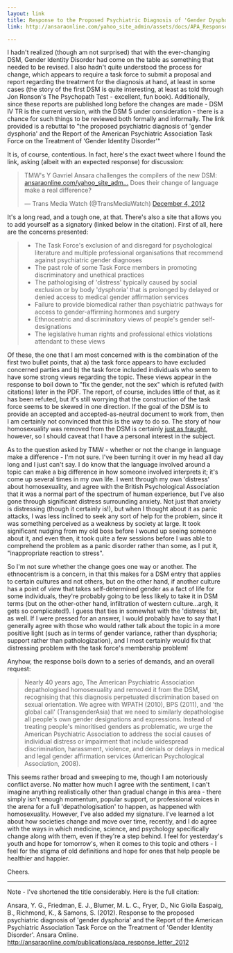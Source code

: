 ```yaml
---
layout: link
title: Response to the Proposed Psychiatric Diagnosis of 'Gender Dysphoria'
link: http://ansaraonline.com/yahoo_site_admin/assets/docs/APA_Response_Letter_2012_Updated_version_10th_September_Ansara_Friedman_Blumer_Fryer_Nic_Giolla_Easpaig_Richmond_Samons.253222842.pdf

---
```


I hadn't realized (though am not surprised) that with the ever-changing DSM, Gender Identity Disorder had come on the table as something that needed to be revised.  I also hadn't quite understood the process for change, which appears to require a task force to submit a proposal and report regarding the treatment for the diagnosis at hand, at least in some cases (the story of the first DSM is quite interesting, at least as told through Jon Ronson's The Psychopath Test - excellent, fun book).  Additionally, since these reports are published long before the changes are made - DSM IV TR is the current version, with the DSM 5 under consideration - there is a chance for such things to be reviewed both formally and informally.  The link provided is a rebuttal to "the proposed psychiatric diagnosis of 'gender dysphoria' and the Report of the American Psychiatric Association Task Force on the Treatment of 'Gender Identity Disorder'"

It is, of course, contentious.  In fact, here's the exact tweet where I found the link, asking (albeit with an expected response) for discussion:

> TMW's Y Gavriel Ansara challenges the compilers of the new DSM: [ansaraonline.com/yahoo_site_adm...](http://t.co/qbLFamiz) Does their change of language make a real difference?
>
> — Trans Media Watch (@TransMediaWatch) [December 4, 2012](https://twitter.com/TransMediaWatch/status/275961457169006592)

It's a long read, and a tough one, at that.  There's also a site that allows you to add yourself as a signatory (linked below in the citation).  First of all, here are the concerns presented:

> * The Task Force's exclusion of and disregard for psychological literature and multiple professional organisations that recommend against psychiatric gender diagnoses
> * The past role of some Task Force members in promoting discriminatory and unethical practices
> * The pathologising of 'distress' typically caused by social exclusion or by body 'dysphoria' that is prolonged by delayed or denied access to medical gender affirmation services
> * Failure to provide biomedical rather than psychiatric pathways for access to gender-affirming hormones and surgery
> * Ethnocentric and discriminatory views of people's gender self-designations
> * The legislative human rights and professional ethics violations attendant to these views

Of these, the one that I am most concerned with is the combination of the first two bullet points, that a) the task force appears to have excluded concerned parties and b) the task force included individuals who seem to have some strong views regarding the topic.  These views appear in the response to boil down to "fix the gender, not the sex" which is refuted (with citations) later in the PDF.  The report, of course, includes little of that, as it has been refuted, but it's still worrying that the construction of the task force seems to be skewed in one direction.  If the goal of the DSM is to provide an accepted and accepted-as-neutral document to work from, then I am certainly not convinced that this is the way to do so.  The story of how homosexuality was removed from the DSM is certainly [just as fraught](http://www.thisamericanlife.org/radio-archives/episode/204/81-words), however, so I should caveat that I have a personal interest in the subject.

As to the question asked by TMW - whether or not the change in language make a difference - I'm not sure.  I've been turning it over in my head all day long and I just can't say.  I do know that the language involved around a topic can make a big difference in how someone involved interprets it; it's come up several times in my own life.  I went through my own 'distress' about homosexuality, and agree with the British Psychological Association that it was a normal part of the spectrum of human experience, but I've also gone through significant distress surrounding anxiety.  Not just that anxiety is distressing (though it certainly is!), but when I thought about it as panic attacks, I was less inclined to seek any sort of help for the problem, since it was something perceived as a weakness by society at large.  It took significant nudging from my old boss before I wound up seeing someone about it, and even then, it took quite a few sessions before I was able to comprehend the problem as a panic disorder rather than some, as I put it, "inappropriate reaction to stress".

So I'm not sure whether the change goes one way or another.  The ethnocentrism is a concern, in that this makes for a DSM entry that applies to certain cultures and not others, but on the other hand, if another culture has a point of view that takes self-determined gender as a fact of life for some individuals, they're probably going to be less likely to take it in DSM terms (but on the other-other hand, infiltration of western culture...argh, it gets so complicated!).  I guess that ties in somewhat with the 'distress' bit, as well.  If I were pressed for an answer, I would probably have to say that I generally agree with those who would rather talk about the topic in a more positive light (such as in terms of gender variance, rather than dysphoria; support rather than pathologization), and I most certainly would fix that distressing problem with the task force's membership problem!

Anyhow, the response boils down to a series of demands, and an overall request:

> Nearly 40 years ago, The American Psychiatric Association depathologised homosexuality and removed it from the DSM, recognising that this diagnosis perpetuated discrimination based on sexual orientation. We agree with WPATH (2010), BPS (2011), and 'the global call' (TransgenderAsia) that we need to similarly depathologise all people's own gender designations and expressions.  Instead of treating people's minoritised genders as problematic, we urge the American Psychiatric Association to address the social causes of individual distress or impairment that include widespread discrimination, harassment, violence, and denials or delays in medical and legal gender affirmation services (American Psychological Association, 2008).

This seems rather broad and sweeping to me, though I am notoriously conflict averse.  No matter how much I agree with the sentiment, I can't imagine anything realistically other than gradual change in this area - there simply isn't enough momentum, popular support, or professional voices in the arena for a full 'depathologisation' to happen, as happened with homosexuality.  However, I've also added my signature.  I've learned a lot about how societies change and move over time, recently, and I do agree with the ways in which medicine, science, and psychology specifically change along with them, even if they're a step behind.  I feel for yesterday's youth and hope for tomorrow's, when it comes to this topic and others - I feel for the stigma of old definitions and hope for ones that help people be healthier and happier.

Cheers.

-----

Note - I've shortened the title considerably.  Here is the full citation: 

Ansara, Y. G., Friedman, E. J., Blumer, M. L. C., Fryer, D., Nic Giolla Easpaig, B., Richmond, K., & Samons, S. (2012). Response to the proposed psychiatric diagnosis of 'gender dysphoria' and the Report of the American Psychiatric Association Task Force on the Treatment of 'Gender Identity Disorder'. Ansara Online. http://ansaraonline.com/publications/apa_response_letter_2012
